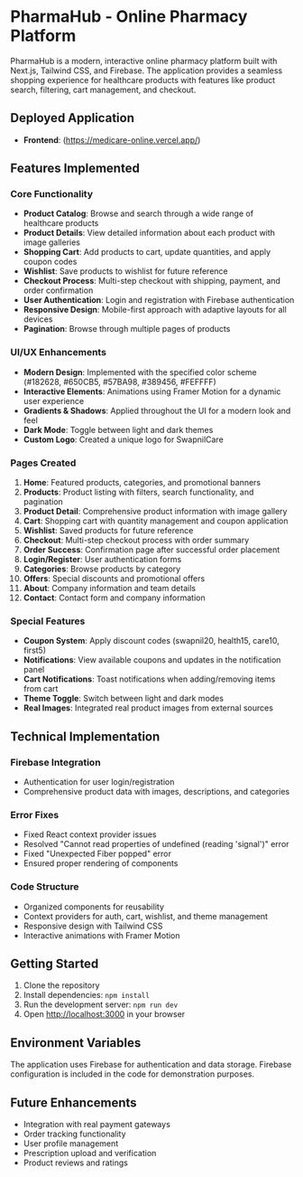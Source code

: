 # PharmaHub - Online Pharmacy Platform

PharmaHub is a modern, interactive online pharmacy platform built with Next.js, Tailwind CSS, and Firebase. The application provides a seamless shopping experience for healthcare products with features like product search, filtering, cart management, and checkout.

## Deployed Application
- **Frontend**: (https://medicare-online.vercel.app/)

## Features Implemented

### Core Functionality

- **Product Catalog**: Browse and search through a wide range of healthcare products
- **Product Details**: View detailed information about each product with image galleries
- **Shopping Cart**: Add products to cart, update quantities, and apply coupon codes
- **Wishlist**: Save products to wishlist for future reference
- **Checkout Process**: Multi-step checkout with shipping, payment, and order confirmation
- **User Authentication**: Login and registration with Firebase authentication
- **Responsive Design**: Mobile-first approach with adaptive layouts for all devices
- **Pagination**: Browse through multiple pages of products

### UI/UX Enhancements

- **Modern Design**: Implemented with the specified color scheme (#182628, #650CB5, #57BA98, #389456, #FEFFFF)
- **Interactive Elements**: Animations using Framer Motion for a dynamic user experience
- **Gradients & Shadows**: Applied throughout the UI for a modern look and feel
- **Dark Mode**: Toggle between light and dark themes
- **Custom Logo**: Created a unique logo for SwapnilCare

### Pages Created

1. **Home**: Featured products, categories, and promotional banners
2. **Products**: Product listing with filters, search functionality, and pagination
3. **Product Detail**: Comprehensive product information with image gallery
4. **Cart**: Shopping cart with quantity management and coupon application
5. **Wishlist**: Saved products for future reference
6. **Checkout**: Multi-step checkout process with order summary
7. **Order Success**: Confirmation page after successful order placement
8. **Login/Register**: User authentication forms
9. **Categories**: Browse products by category
10. **Offers**: Special discounts and promotional offers
11. **About**: Company information and team details
12. **Contact**: Contact form and company information

### Special Features

- **Coupon System**: Apply discount codes (swapnil20, health15, care10, first5)
- **Notifications**: View available coupons and updates in the notification panel
- **Cart Notifications**: Toast notifications when adding/removing items from cart
- **Theme Toggle**: Switch between light and dark modes
- **Real Images**: Integrated real product images from external sources

## Technical Implementation

### Firebase Integration

- Authentication for user login/registration
- Comprehensive product data with images, descriptions, and categories

### Error Fixes

- Fixed React context provider issues
- Resolved "Cannot read properties of undefined (reading 'signal')" error
- Fixed "Unexpected Fiber popped" error
- Ensured proper rendering of components

### Code Structure

- Organized components for reusability
- Context providers for auth, cart, wishlist, and theme management
- Responsive design with Tailwind CSS
- Interactive animations with Framer Motion

## Getting Started

1. Clone the repository
2. Install dependencies: `npm install`
3. Run the development server: `npm run dev`
4. Open [http://localhost:3000](http://localhost:3000) in your browser

## Environment Variables

The application uses Firebase for authentication and data storage. Firebase configuration is included in the code for demonstration purposes.

## Future Enhancements

- Integration with real payment gateways
- Order tracking functionality
- User profile management
- Prescription upload and verification
- Product reviews and ratings

